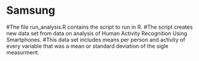 # Samsung
#The file run_analysis.R contains the script to run in R.
#The script creates new data set from data on analysis of Human Activity Recognition Using Smartphones.
#This data set includes means per person and activity of every variable that was a mean or standard deviation of the sigle measurment.
